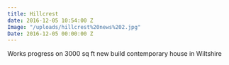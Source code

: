 ```yaml
---
title: Hillcrest
date: 2016-12-05 10:54:00 Z
Image: "/uploads/hillcrest%20news%202.jpg"
Date: 2016-12-05 00:00:00 Z
---
```


Works progress on 3000 sq ft new build contemporary house in Wiltshire